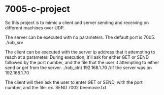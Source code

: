# 7005-c-project

So this project is to mimic a client and server sending and receiving on different machines over UDP.  

The server can be executed with no parameters.  The default port is 7005.    
./rob_srv 

The client can be executed with the server ip address that it attempting to reach at a parameter.  During execution, it'll ask for either GET or SEND followed by the port number, and the file that the user it attempting to either send or get from  the server. 
./rob_clnt 192.168.1.70 //if the server was on 192.168.1.70

The client will then ask the user to enter GET or SEND, with the port number, and the file.  ex. SEND 7002 beemovie.txt
